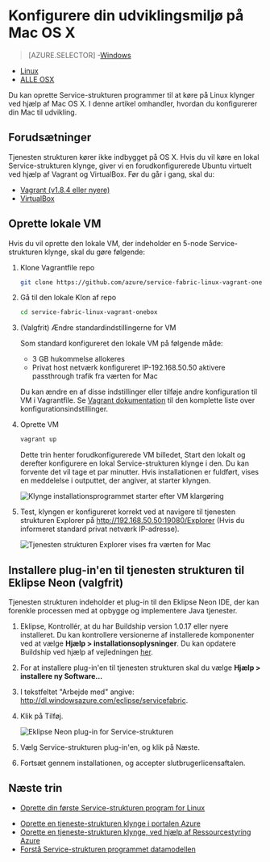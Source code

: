 <properties
   pageTitle="Konfigurere din udviklingsmiljø på Mac OS X | Microsoft Azure"
   description="Installere runtime, SDK og værktøjer, og oprette en lokal udvikling klynge. Når installationen er fuldført, skal du være klar til at opbygge programmer på Mac OS X."
   services="service-fabric"
   documentationCenter=".net"
   authors="seanmck"
   manager="timlt"
   editor=""/>

<tags
   ms.service="service-fabric"
   ms.devlang="dotNet"
   ms.topic="get-started-article"
   ms.tgt_pltfrm="NA"
   ms.workload="NA"
   ms.date="09/25/2016"
   ms.author="seanmck"/>

# <a name="set-up-your-development-environment-on-mac-os-x"></a>Konfigurere din udviklingsmiljø på Mac OS X

> [AZURE.SELECTOR]
-[Windows](service-fabric-get-started.md)
- [Linux](service-fabric-get-started-linux.md)
- [ALLE OSX](service-fabric-get-started-mac.md)

Du kan oprette Service-strukturen programmer til at køre på Linux klynger ved hjælp af Mac OS X. I denne artikel omhandler, hvordan du konfigurerer din Mac til udvikling.

## <a name="prerequisites"></a>Forudsætninger

Tjenesten strukturen kører ikke indbygget på OS X. Hvis du vil køre en lokal Service-strukturen klynge, giver vi en forudkonfigurerede Ubuntu virtuelt ved hjælp af Vagrant og VirtualBox. Før du går i gang, skal du:

- [Vagrant (v1.8.4 eller nyere)](http://wwww.vagrantup.com/downloads)
- [VirtualBox](http://www.virtualbox.org/wiki/Downloads)

## <a name="create-the-local-vm"></a>Oprette lokale VM

Hvis du vil oprette den lokale VM, der indeholder en 5-node Service-strukturen klynge, skal du gøre følgende:

1. Klone Vagrantfile repo

    ```bash
    git clone https://github.com/azure/service-fabric-linux-vagrant-onebox.git
    ```

2. Gå til den lokale Klon af repo

    ```bash
    cd service-fabric-linux-vagrant-onebox
    ```

3. (Valgfrit) Ændre standardindstillingerne for VM

    Som standard konfigureret den lokale VM på følgende måde:

    - 3 GB hukommelse allokeres
    - Privat host netværk konfigureret IP-192.168.50.50 aktivere passthrough trafik fra værten for Mac

    Du kan ændre en af disse indstillinger eller tilføje andre konfiguration til VM i Vagrantfile. Se [Vagrant dokumentation](http://www.vagrantup.com/docs) til den komplette liste over konfigurationsindstillinger.

4. Oprette VM

    ```bash
    vagrant up
    ```

    Dette trin henter forudkonfigurerede VM billedet, Start den lokalt og derefter konfigurere en lokal Service-strukturen klynge i den. Du kan forvente det vil tage et par minutter. Hvis installationen er fuldført, vises en meddelelse i outputtet, der angiver, at starter klyngen.

    ![Klynge installationsprogrammet starter efter VM klargøring][cluster-setup-script]

5. Test, klyngen er konfigureret korrekt ved at navigere til tjenesten strukturen Explorer på http://192.168.50.50:19080/Explorer (Hvis du informeret standard privat netværk IP-adresse).

    ![Tjenesten strukturen Explorer vises fra værten for Mac][sfx-mac]


## <a name="install-the-service-fabric-plugin-for-eclipse-neon-optional"></a>Installere plug-in'en til tjenesten strukturen til Eklipse Neon (valgfrit)

Tjenesten strukturen indeholder et plug-in til den Eklipse Neon IDE, der kan forenkle processen med at opbygge og implementere Java tjenester.

1. Eklipse, Kontrollér, at du har Buildship version 1.0.17 eller nyere installeret. Du kan kontrollere versionerne af installerede komponenter ved at vælge **Hjælp > installationsoplysninger**. Du kan opdatere Buildship ved hjælp af vejledningen [her][buildship-update].

2. For at installere plug-in'en til tjenesten strukturen skal du vælge **Hjælp > installere ny Software...**

3. I tekstfeltet "Arbejde med" angive: http://dl.windowsazure.com/eclipse/servicefabric.

4. Klik på Tilføj.

    ![Eklipse Neon plug-in for Service-strukturen][sf-eclipse-plugin-install]

5. Vælg Service-strukturen plug-in'en, og klik på Næste.

6. Fortsæt gennem installationen, og accepter slutbrugerlicensaftalen.

## <a name="next-steps"></a>Næste trin

- [Oprette din første Service-strukturen program for Linux](service-fabric-create-your-first-linux-application-with-java.md)

<!-- Links -->

- [Oprette en tjeneste-strukturen klynge i portalen Azure](service-fabric-cluster-creation-via-portal.md)
- [Oprette en tjeneste-strukturen klynge, ved hjælp af Ressourcestyring Azure](service-fabric-cluster-creation-via-arm.md)
- [Forstå Service-strukturen programmet datamodellen](service-fabric-application-model.md)

<!-- Images -->
[cluster-setup-script]: ./media/service-fabric-get-started-mac/cluster-setup-mac.png
[sfx-mac]: ./media/service-fabric-get-started-mac/sfx-mac.png
[sf-eclipse-plugin-install]: ./media/service-fabric-get-started-mac/sf-eclipse-plugin-install.png
[buildship-update]: https://projects.eclipse.org/projects/tools.buildship
